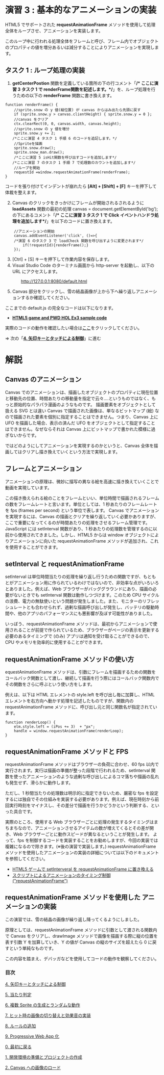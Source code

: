 # 演習 3 : 基本的なアニメーションの実装
HTML5 でサポートされた **requestAnimationFrame** メソッドを使用して処理全体をループさせ、アニメーションを実装します。

このループ中に行われる処理全体をフレームと呼び、フレーム内でオブジェクトのプロパティの値を増分あるいは減分することによりアニメーションを実現します。

## タスク 1 : ループ処理の実装
1. **getCenterPostion** 関数を定義している箇所の下の行コメント「**/* ここに演習 3 タスク 1 で renderFrame関数を記述します。*/**」を、ループ処理を行うための以下の **renderFrame** 関数に書き換えます。
```
function renderFrame() { 
    //sprite.snow の y 値(縦位置) が canvas からはみ出たら先頭に戻す 
    if (sprite.snow.y > canvas.clientHeight) { sprite.snow.y = 0 }; 
    //canvas をクリア 
    ctx.clearRect(0, 0, canvas.width, canvas.height); 
    //sprite.snow の y 値を増分 
    sprite.snow.y += 2; 
　　/*ここに演習 4 タスク 1 手順 6 のコードを追記します。*/
    //Spriteを描画 
    sprite.snow.draw();
    sprite.snow_man.draw();
    /*ここに演習 5 isHit関数を呼び出すコードを追加します*/
　　/*ここに演習 7 のタスク 1 手順 7 で処理数のカウントを追加します*/
    //ループを開始 
    requestId =window.requestAnimationFrame(renderFrame); 
}
```
コードを張り付けてインデントが崩れたら **[Alt] + [Shift] + [F]** キーを押下して体裁を整えます。

2. Canvas のクリックをきっかけにフレームが開始されるされるように **loadAssets** 関数の最初の処理 canvas = document.getElementById('bg'); の下にあるコメント「**/* ここに演習 3 タスク 1 で Click イベントハンドラ処理を追加します*/**」を以下のコードに置き換えます。
```
    //アニメーションの開始
    canvas.addEventListener('click', ()=>{
    /*演習 6 のタスク 3 で loadCheck 関数を呼び出すように変更されます*/
        if(!requestId){renderFrame();}
    });
```
3. [Ctrl] + [S] キーを押下して作業内容を保存します。
4. Visual Studio Code のターミナル画面から http-server を起動し、以下の URL にアクセスします。
    <p style="text-indent:2em">
    <a href="http://127.0.0.1:8080/default.html">http://127.0.0.1:8080/default.html</a></p>
5. Canvas 部分をクリックし、雪の結晶画像が上から下へ繰り返しアニメーションするか確認してください。

ここまでの default.js の完全なコードは以下になります。

* [**HTML5 game and PWD HOL Ex3 sample code**](https://gist.github.com/osamum/1dedd598464c4dce90a3b897082becfb)

実際のコードの動作を確認したい場合は[ここ](https://osamum.github.io/HTML5Game_and_PWA_Handson/results/ex3/default.html)をクリックしてください。


⇒ 次の「[**4. 矢印キーとタッチによる制御**](html5_game_HOL04.md)」に進む

# 解説
## Canvas のアニメーション
Canvas でのアニメーションは、描画したオブジェクトのプロパティに現在位置と移動先の位置、時間あたりの移動量を指定で云々….というものではなく、もっと原始的なパラパラ漫画のようなものです。
描画要素をオブジェクトとして扱える SVG とは違い Canvas で描画された画像は、単なるビットマップ (絵) なので描画された要素を個別に指定することはできません。つまり、Canvas 上に UFO を描画した場合、表示の済んだ UFO をオブジェクトとして指定することはできません。なぜならそれは Canvas 上にビットマップで書かれた模様に過ぎないからです。

ではどのようにしてアニメーションを実現するのかというと、Canvas 全体を描画してはクリアし描き換えていくという方法で実現します。

## フレームとアニメーション
アニメーションの原理は、微妙に描写の異なる絵を高速に描き換えていくことで動画を実現しています。

この描き換えられる絵のことをフレームといい、単位時間で描画されるフレームの数をフレームレートと言います。単位としては、1 秒あたりのフレームレートを fps (frames per second) という単位で表します。
Canvas でアニメーションを実現するには、Canvas の描画とクリアを繰り返していく必要かありますが、ここで重要になってくるのが時間あたりの処理をさせるフレーム管理です。JavaScript には setInterval 関数があり、1 秒あたりの処理数を管理するのに以前から使用されてきました。しかし、HTML5 からは window オブジェクトによりアニメーションに向いた requestAnimationFrame メソッドが追加され、これを使用することができます。
## setInterval と requestAnimationFrame
setInterval は単位時間当たりの処理を繰り返し行うための関数ですが、もともとがアニメーション用に作られているわけではないので、非効率な点がいろいろとありました。例えば、Web ブラウザーがバッググラウンドにあり、描画の必要がないときでも setInterval 関数は動作しつづけます。このため CPU サイクルの浪費、電力の無駄使いという問題が発生しました。また、モニターのリフレッシュレートとも合わせられず、過剰な描画呼び出しが発生し、バッテリの駆動時間や、他のアプリのパフォーマンスにも悪影響が及ぼす可能性がありました。

いっぼう、requestAnimationFrame メソッドは、最初からアニメーションで使用されることが前提で作られているため、ブラウザーがページの表示を更新する必要のあるタイミングで (のみ) アプリは通知を受け取ることができるので、CPU やメモリを効率的に使用することができます。

## requestAnimationFrame メソッドの使い方
equestAnimationFrame メソッドは、引数にフレームを描画するための関数をコールバック関数として渡し、継続して描画を行う際にはコールバック関数内でその関数をさらに呼ぶという使い方をします。

例えは、以下は HTML エレメントの style.left を呼び出し毎に加算し、HTML エレメントを右方向へ動かす処理を記述したものですが、関数内の requestAnimationFrame メソッドに、呼び出し元と同じ関数名が指定されています。
```
function renderLoop() { 
    elm.style.left = (iPos += 3)  + "px"; 
    handle = window.requestAnimationFrame(renderLoop); 
} 
```
## requestAnimationFrame メソッドと FPS
requestAnimationFrame メソッドはブラウザーの負荷に合わせ、60 fps  以内で実行されます。実行は描画の準備が整った段階で行われるため、setInterval 関数を使ったアニメーションのような過剰な呼び出しによるコマ落ちや描画の乱れも発生せず、滑らかに動作します。

ただし、1 秒間当たりの処理数は明示的に指定できないため、厳密な fps を設定するには独自でその仕組みを実装する必要があります。例えば、現在時刻から前回実行時刻をマイナスし、その差分で描画を行うかどうかという判断する、といった具合です。

実際のところ、使用する Web ブラウザーごとに処理の発生するタイミングはまちまちなので、アニメーションさせるアイテムの数が増えてくるとその差が開き、Web ブラウザーごとに動作スピードが異なるということが発生します。
よって、fps を制御するコードを実装することをお勧めしますが、今回の実装では複雑になるので除きます。(※後の演習で実装します。)
requestAnimationFrame メソッドを使用したアニメーションの実装の詳細については以下のドキュメントを参照してください。
* [HTML5 ゲームで setInterveral を requestAnimationFrame に置き換える](https://msdn.microsoft.com/ja-jp/library/ie/dn265056(v=vs.85).aspx)
* [スクリプトによるアニメーションのタイミング制御 ("requestAnimationFrame")](https://msdn.microsoft.com/ja-jp/library/ie/hh920765(v=vs.85).aspx)

## requestAnimationFrame メソッドを使用した アニメーションの実装
この演習では、雪の結晶の画像が繰り返し降ってくるようにしました。

原理としては、requestAnimationFrame メソッドに引数として渡される関数内で Canvas をクリアし、drawImage メソッドで画像を描画する際に縦の位置を表す引数 Y を加算していき、Y の値が Canvas の縦のサイズを超えたら 0 に戻すという単純なものです。

この内容を踏まえ、デバッガなどを使用してコードの動作を観察してください。


### 目次
[4. 矢印キーとタッチによる制御](html5_game_HOL04.md)

[5. 当たり判定](html5_game_HOL05.md)

[6. 複数 Sprite の生成とランダムな動作](html5_game_HOL06.md)

[7. ヒット時の画像の切り替えと効果音の実装](html5_game_HOL07.md)

[8. ルールの追加](html5_game_HOL08.md)

[9. Progressive Web App 化](html5_game_HOL09.md)


[0. 最初に戻る](README.md)

[1. 開発環境の準備とプロジェクトの作成](html5_game_HOL01.md)

[2. Canvas への画像のロード](html5_game_HOL02.md)